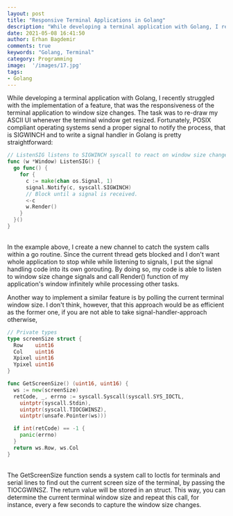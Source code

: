 ```yaml
---
layout: post
title: "Responsive Terminal Applications in Golang"
description: "While developing a terminal application with Golang, I recently struggled with the implementation of a feature, that was the responsiveness of the terminal application to window size changes."
date: 2021-05-08 16:41:50
author: Erhan Bagdemir
comments: true
keywords: "Golang, Terminal"
category: Programming
image:  '/images/17.jpg'
tags:
- Golang
---
```

 
While developing a terminal application with Golang, I recently struggled with the implementation of a feature, that was the responsiveness of the terminal application to window size changes. The task was to re-draw my ASCII UI whenever the terminal window get resized. Fortunately, POSIX compliant operating systems send a proper signal to notify the process, that is SIGWINCH and to write a signal handler in Golang is pretty straightforward: 

```go
// ListenSIG listens to SIGWINCH syscall to react on window size changes.
func (w *Window) ListenSIG() {
  go func() {
    for {
      c := make(chan os.Signal, 1)
      signal.Notify(c, syscall.SIGWINCH)
      // Block until a signal is received.
      <-c
      w.Render()
    }
  }()
}
```
<br/>
In the example above, I create a new channel to catch the system calls within a go routine. Since the current thread gets blocked and I don't want whole application to stop while while listening to signals, I put the signal handling code into its own gorouting. By doing so, my code is able to listen to window size change signals and call Render() function of my application's window infinitely while processing other tasks. 

Another way to implement a similar feature is by polling the current terminal window size. I don't think, however, that this approach would be as efficient as the former one, if you are not able to take signal-handler-approach otherwise, 

```go
// Private types
type screenSize struct {
  Row    uint16
  Col    uint16
  Xpixel uint16
  Ypixel uint16
}

func GetScreenSize() (uint16, uint16) {
  ws := new(screenSize)
  retCode, _, errno := syscall.Syscall(syscall.SYS_IOCTL,
    uintptr(syscall.Stdin),
    uintptr(syscall.TIOCGWINSZ),
    uintptr(unsafe.Pointer(ws)))

  if int(retCode) == -1 {
    panic(errno)
  }
  return ws.Row, ws.Col
}
```
<br/>
The GetScreenSize function sends a system call to Ioctls for terminals and serial lines to find out the current screen size of the terminal, by passing the TIOCGWINSZ. The return value will be stored in an struct. This way, you can determine the current terminal window size and repeat this call, for instance, every a few seconds to capture the window size changes. 
